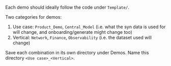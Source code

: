 Each demo should ideally follow the code under `Template/`.

Two categories for demos:
1. Use case: `Product_Demo`, `Central_Model` (i.e. what the syn data is used for will change, and onboarding/generate might
change too)
2. Vertical: `Network`, `Finance`, `Observability` (i.e. the dataset used will change)

Save each combination in its own directory under Demos. Name this directory `<Use case>_<Vertical>`.